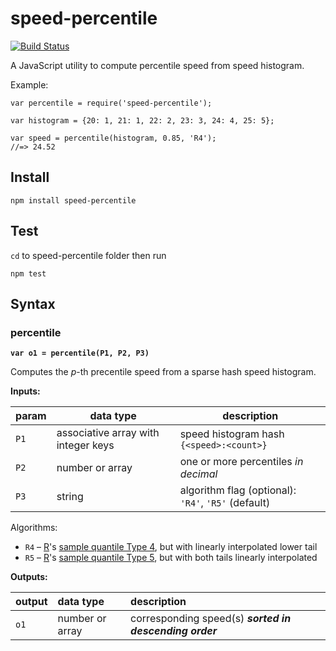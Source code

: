 # speed-percentile
[![Build Status](https://travis-ci.org/mapbox/speed-percentile.svg?branch=master)](https://travis-ci.org/mapbox/speed-percentile)

A JavaScript utility to compute percentile speed from speed histogram.

Example:

```
var percentile = require('speed-percentile');

var histogram = {20: 1, 21: 1, 22: 2, 23: 3, 24: 4, 25: 5};

var speed = percentile(histogram, 0.85, 'R4');
//=> 24.52
```

## Install

```
npm install speed-percentile
```

## Test

`cd` to speed-percentile folder then run
```
npm test
```

## Syntax

### percentile

**`var o1 = percentile(P1, P2, P3)`**

Computes the *p*-th precentile speed from a sparse hash speed histogram.

__Inputs:__

| param | data type | description |
|---|---|---|
| `P1` | associative array with integer keys | speed histogram hash `{<speed>:<count>}`|
| `P2` | number or array | one or more percentiles *in decimal* |
| `P3` | string | algorithm flag (optional): `'R4'`, `'R5'` (default) |

Algorithms:
* `R4` – [R](https://en.wikipedia.org/wiki/R_(programming_language))'s [sample quantile Type 4](https://stat.ethz.ch/R-manual/R-devel/library/stats/html/quantile.html), but with linearly interpolated lower tail
* `R5` – [R](https://en.wikipedia.org/wiki/R_(programming_language))'s [sample quantile Type 5](https://stat.ethz.ch/R-manual/R-devel/library/stats/html/quantile.html), but with both tails linearly interpolated


__Outputs:__

| output | data type | description |
|:--|:--|:--|
| `o1` | number or array | corresponding speed(s) ***sorted in descending order*** |
